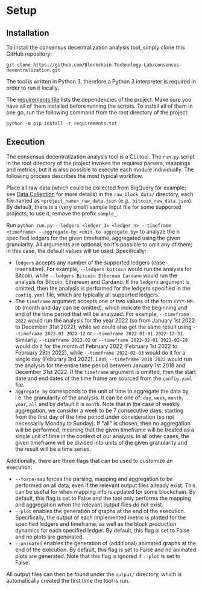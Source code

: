 # Setup

## Installation

To install the consensus decentralization analysis tool, simply clone this GitHub repository:

    git clone https://github.com/Blockchain-Technology-Lab/consensus-decentralization.git

The tool is written in Python 3, therefore a Python 3 interpreter is required in order to run it locally.

The [requirements file](https://github.com/Blockchain-Technology-Lab/consensus-decentralization/blob/main/requirements.txt) lists 
the dependencies of the project.
Make sure you have all of them installed before running the scripts. To install
all of them in one go, run the following command from the root directory of the
project:

    python -m pip install -r requirements.txt


## Execution

The consensus decentralization analysis tool is a CLI tool.
The `run.py` script in the root directory of the project invokes the required parsers, mappings and metrics, but it is
also possible to execute each module individually. The following process describes the most typical workflow.

Place all raw data (which could be collected from BigQuery for example; see [Data Collection](data.md) for more details)
in the `raw_block_data/` directory, each file named as `<project_name>_raw_data.json` (e.g., `bitcoin_raw_data.json`).
By default,
there is a (very small) sample input file for some supported projects; to use it, remove the prefix `sample_`.

Run `python run.py --ledgers <ledger_1> <ledger_n> --timeframe <timeframe> --aggregate-by <unit to aggregate by>` to
analyze the n specified ledgers for the given timeframe, aggregated using the given granularity.
All arguments are optional, so it's possible to omit any of them; in this case, the default values
will be used. Specifically:

- `ledgers` accepts any number of the supported ledgers (case-insensitive). For example, `--ledgers bitcoin` 
  would run the analysis for Bitcoin, while `--ledgers Bitcoin Ethereum Cardano` would run the analysis for Bitcoin, 
  Ethereum and Cardano. If the `ledgers` argument is omitted, then the analysis is performed for the ledgers 
  specified in the `config.yaml` file, which are typically all supported ledgers.
- The `timeframe` argument accepts one or two values of the form `YYYY-MM-DD` (month and day can be
  omitted), which indicate the beginning and end of the time period that will be analyzed. For example, 
  `--timeframe 2022` would run the analysis for the year 2022 (so from January 1st 2022 to 
  December 31st 2022), while we could also get the same result using `--timeframe 2022-01 2022-12` or 
  `--timeframe 2022-01-01 2022-12-31`. Similarly, `--timeframe 2022-02` or `--timeframe 2022-02-01 2022-02-28` would 
  do it for the month of February 2022 (February 1st 2022 to February 28th 2022), while `--timeframe 2022-02-03` 
  would do it for a single day (Feburary 3rd 2022). Last, `--timeframe 2018 2022` would run the analysis for the 
  entire time period between January 1st 2018 and December 31st 2022. If the `timeframe` argument is omitted, then 
  the start date and end dates of the time frame are sourced from the `config.yaml` file.
- `aggregate_by` corresponds to the unit of time to aggregate the data by, i.e. the granularity of the analysis. 
  It can be one of: `day`, `week`, `month`, `year`, `all` and by default it is `month`. Note that in the case of 
  weekly aggregation, we consider a week to be 7 consecutive days, starting from the first day of the time period 
  under consideration (so not necessarily Monday to Sunday). If "all" is chosen, then no aggregation will be 
  performed, meaning that the given timeframe will be treated as a single unit of time in the context of our 
  analysis. In all other cases, the given timeframe will be divided into units of the given granularity and the 
  result will be a time series.

Additionally, there are three flags that can be used to customize an execution:

- `--force-map` forces the parsing, mapping and aggregation to be performed on all data, even if the relevant output
  files already exist. This can be useful for when mapping info is updated for some blockchain. By default, this flag is
  set to False and the tool only performs the mapping and aggregation when the relevant output files do not exist.
- `--plot` enables the generation of graphs at the end of the execution. Specifically, the output of each 
implemented metric is plotted for the specified ledgers and timeframe, as well as the block production dynamics for each
specified ledger. By default, this flag is set to False and no plots are generated.
- `--animated` enables the generation of (additional) animated graphs at the end of the execution. By default, this flag
is set to False and no animated plots are generated. Note that this flag is ignored if `--plot` is set to False.


All output files can then be found under the `output/` directory, which is automatically created the first time the tool
is run.

